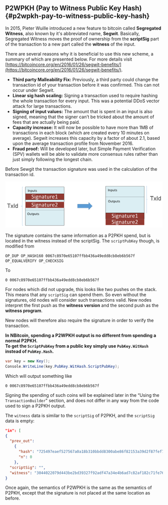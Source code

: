 ## P2WPKH (Pay to Witness Public Key Hash) {#p2wpkh-pay-to-witness-public-key-hash}

In 2015, Pieter Wuille introduced a new feature to bitcoin called **Segregated Witness**, also known by it's abbreviated name, **Segwit**. Basically, Segregated Witness moves the proof of ownership from the **scriptSig** part of the transaction to a new part called the **witness** of the input.

There are several reasons why it is beneficial to use this new scheme, a summary of which are presented below. For more details visit [https://bitcoincore.org/en/2016/01/26/segwit-benefits/](https://bitcoincore.org/en/2016/01/26/segwit-benefits/).

*   **Third party Malleability Fix:** Previously, a third party could change the transaction id of your transaction before it was confirmed. This can not occur under Segwit.
*   **Linear sig hash scaling:** Signing a transaction used to require hashing the whole transaction for every input. This was a potential DDoS vector attack for large transactions.
*   **Signing of input values:** The amount that is spent in an input is also signed, meaning that the signer can’t be tricked about the amount of fees that are actually being paid.
*   **Capacity increase:** It will now be possible to have more than 1MB of transactions in each block (which are created every 10 minutes on average). Segwit increases this capacity by a factor of about 2.1, based upon the average transaction profile from November 2016.
*   **Fraud proof:** Will be developed later, but Simple Payment Verification (SPV) wallets will be able to validate more consensus rules rather than just simply following the longest chain.

Before Sewgit the transaction signature was used in the calculation of the transaction id.  

![](../assets/segwit.png)

The signature contains the same information as a P2PKH spend, but is located in the witness instead of the scriptSig. The ```scriptPubKey``` though, is modified from  

```
OP_DUP OP_HASH160 0067c8970e65107ffbb436a49edd8cb8eb6b567f OP_EQUALVERIFY OP_CHECKSIG
```  

To  

```
0 0067c8970e65107ffbb436a49edd8cb8eb6b567f
```  

For nodes which did not upgrade, this looks like two pushes on the stack. This means that any ```scriptSig``` can spend them. So even without the signatures, old nodes will consider such transactions valid. New nodes interpret the first push as the **witness version** and the second push as the **witness program**.  

New nodes will therefore also require the signature in order to verify the transaction.  

**In NBitcoin, spending a P2WPKH output is no different from spending a normal P2PKH.  
To get the ```ScriptPubKey``` from a public key simply use ```PubKey.WitHash``` instead of ```PubKey.Hash```.**

```cs
var key = new Key();
Console.WriteLine(key.PubKey.WitHash.ScriptPubKey);
```  

Which will output something like  

```
0 0067c8970e65107ffbb436a49edd8cb8eb6b567f
```  

Signing the spending of such coins will be explained later in the “Using the ```TransactionBuilder```" section, and does not differ in any way from the code used to sign a P2PKH output.

The ```witness``` data is similar to the ```scriptSig``` of P2PKH, and the ```scriptSig``` data is empty:  

```json
"in": [
{
  "prev_out": 
    {
      "hash": "725497eaef527567a0a18b310bbdd8300abe86f82153a39d2f87fef713dc8177",
      "n": 0
    },
  "scriptSig": "",
  "witness": "3044022079d443be2bd39327f92adf47a34e4b6ad7c82af182c71fe76ccd39743ced58cf0220149de3e8f11e47a989483f371d3799a710a7e862dd33c9bd842c417002a1c32901 0363f24cd2cb27bb35eb2292789ce4244d55ce580218fd81688197d4ec3b005a67"
}
```  

Once again, the semantics of P2WPKH is the same as the semantics of P2PKH, except that the signature is not placed at the same location as before.
